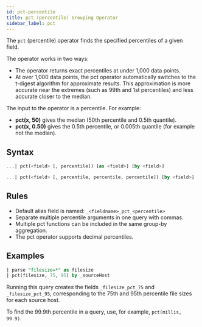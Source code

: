 ```yaml
---
id: pct-percentile
title: pct (percentile) Grouping Operator
sidebar_label: pct
---
```


The `pct` (percentile) operator finds the specified percentiles of a given field. 

The operator works in two ways:

* The operator returns exact percentiles at under 1,000 data points.
* At over 1,000 data points, the pct operator automatically switches to the t-digest algorithm for approximate results. This approximation is more accurate near the extremes (such as 99th and 1st percentiles) and less accurate closer to the median.

The input to the operator is a percentile. For example:

* **pct(x, 50)** gives the median (50th percentile and 0.5th quantile).
* **pct(x, 0.50)** gives the 0.5th percentile, or 0.005th quantile (for example not the median).

## Syntax

```sql
...| pct(<field> [, percentile]) [as <field>] [by <field>]
```

```sql
...| pct(<field> [, percentile, percentile, percentile]) [by <field>]
```

## Rules

* Default alias field is named: `_<fieldname>_pct_<percentile>`
* Separate multiple percentile arguments in one query with commas.
* Multiple pct functions can be included in the same group-by aggregation.
* The pct operator supports decimal percentiles.

## Examples

```sql
| parse "filesize=*" as filesize
| pct(filesize, 75, 95) by _sourceHost
```

Running this query creates the fields `_filesize_pct_75` and `_filesize_pct_95`, corresponding to the 75th and 95th percentile file sizes for each source host.

To find the 99.9th percentile in a query, use, for example, `pct(millis, 99.9)`.
